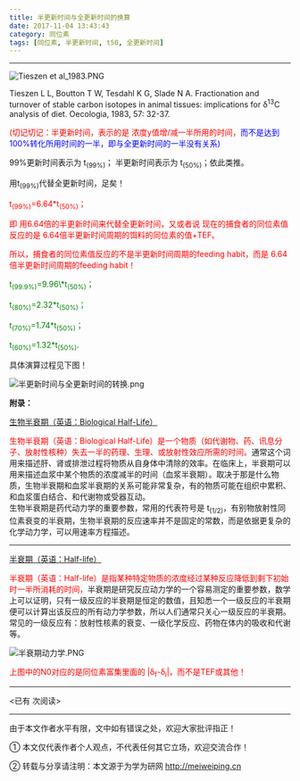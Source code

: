 ```yaml
---
title: 半更新时间与全更新时间的换算
date: 2017-11-04 13:43:43
category: 同位素
tags: [同位素, 半更新时间, t50, 全更新时间]
---
```


---

![Tieszen et al_1983.PNG](https://i.loli.net/2017/10/06/59d701142c40b.png)

Tieszen L L, Boutton T W, Tesdahl K G, Slade N A. Fractionation and turnover of stable carbon isotopes in animal tissues: implications for δ<sup>13</sup>C analysis of diet. Oecologia, 1983, 57: 32-37.

<font color=red>(切记切记：半更新时间，表示的是 浓度y值增/减一半所用的时间，</font><font color=blue>而不是达到100%转化所用时间的一半，即与全更新时间的一半没有关系)</font>

99%更新时间表示为 t<sub>(99%)</sub>；
半更新时间表示为  t<sub>(50%)</sub>；依此类推。

用t<sub>(99%)</sub>代替全更新时间，足矣！

<!-- more -->


<font color=red>t<sub>(99%)</sub>=6.64\*t<sub>(50%)</sub>；<br>

即 用6.64倍的半更新时间来代替全更新时间，又或者说 现在的捕食者的同位素值反应的是 6.64倍半更新时间周期的饵料的同位素的值+TEF。

所以，捕食者的同位素值反应的不是半更新时间周期的feeding habit，而是 6.64倍半更新时间周期的feeding habit！</font>

<font color=green>
t<sub>(99.9%)</sub>=9.96\*t<sub>(50%)</sub>；

t<sub>(80%)</sub>=2.32\*t<sub>(50%)</sub>；

t<sub>(70%)</sub>=1.74\*t<sub>(50%)</sub>；

t<sub>(60%)</sub>=1.32\*t<sub>(50%)</sub>.</font>

具体演算过程见下图！

<!-- more -->

![半更新时间与全更新时间的转换.png](https://i.loli.net/2017/11/04/59fd44dc22215.png)


**附录：**


[生物半衰期（英语：Biological Half-Life）](https://zh.wikipedia.org/wiki/%E7%94%9F%E7%89%A9%E5%8D%8A%E8%A1%B0%E6%9C%9F)

<font color=red>生物半衰期（英语：Biological Half-Life）是一个物质（如代谢物、药、讯息分子、放射性核种）失去一半的药理、生理、或放射性效应所需的时间。</font>通常这个词用来描述肝、肾或排泄过程将物质从自身体中清除的效率。在临床上，半衰期可以用来描述血浆中某个物质的浓度减半的时间（血浆半衰期）。取决于那是什么物质，生物半衰期和血浆半衰期的关系可能非常复杂，有的物质可能在组织中累积、和血浆蛋白结合、和代谢物或受器互动。<br>
生物半衰期是药代动力学的重要参数，常用的代表符号是 t<sub>(1/2)</sub>，有别物放射性同位素衰变的半衰期，生物半衰期的反应速率并不是固定的常数，而是依据更复杂的化学动力学，可以用速率方程描述。

---

[半衰期（英语：Half-life）](https://zh.wikipedia.org/wiki/%E5%8D%8A%E8%A1%B0%E6%9C%9F)

<font color=red>半衰期（英语：Half-life）是指某种特定物质的浓度经过某种反应降低到剩下初始时一半所消耗的时间，</font>半衰期是研究反应动力学的一个容易测定的重要参数，数学上可以证明，只有一级反应的半衰期是恒定的数值，且知悉一个一级反应的半衰期便可以计算出该反应的所有动力学参数，所以人们通常只关心一级反应的半衰期。常见的一级反应有：放射性核素的衰变、一级化学反应、药物在体内的吸收和代谢等。

![半衰期动力学.PNG](https://i.loli.net/2017/11/04/59fd48510f7a0.png)

<font color=red>上图中的N0对应的是同位素富集里面的 |δ<sub>f</sub>-δ<sub>i</sub>|，而不是TEF或其他！</font>



---

<span id="busuanzi_container_page_pv">
<已有 <span id="busuanzi_value_page_pv"></span> 次阅读>
</span>

---


由于本文作者水平有限，文中如有错误之处，欢迎大家批评指正！

① 本文仅代表作者个人观点，不代表任何其它立场，欢迎交流合作！

② 转载与分享请注明：本文源于为学为研网 http://meiweiping.cn